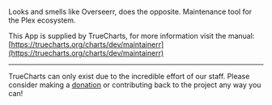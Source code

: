 Looks and smells like Overseerr, does the opposite. Maintenance tool for the Plex ecosystem.

This App is supplied by TrueCharts, for more information visit the manual: [https://truecharts.org/charts/dev/maintainerr](https://truecharts.org/charts/dev/maintainerr)

---

TrueCharts can only exist due to the incredible effort of our staff.
Please consider making a [donation](https://truecharts.org/sponsor) or contributing back to the project any way you can!
